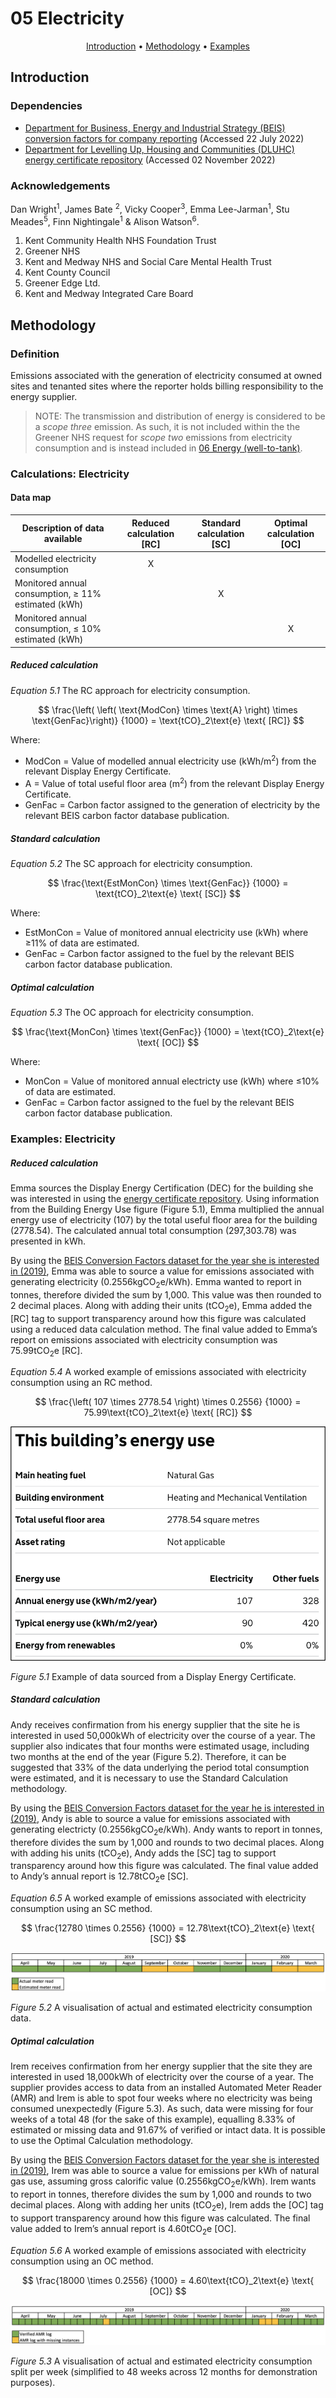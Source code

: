 # 05 Electricity

<p align="center">
  <a href="#introduction">Introduction</a> •
  <a href="#methodology">Methodology</a> •
  <a href="#examples">Examples</a>
</p>

## Introduction

### Dependencies

* [Department for Business, Energy and Industrial Strategy (BEIS) conversion factors for company reporting](https://www.gov.uk/government/collections/government-conversion-factors-for-company-reporting) (Accessed 22 July 2022)
* [Department for Levelling Up, Housing and Communities (DLUHC) energy certificate repository](https://www.gov.uk/find-energy-certificate) (Accessed 02 November 2022)

### Acknowledgements

Dan Wright<sup>1</sup>, James Bate <sup>2</sup>, Vicky Cooper<sup>3</sup>, Emma Lee-Jarman<sup>1</sup>, Stu Meades<sup>5</sup>, Finn Nightingale<sup>1</sup> & Alison Watson<sup>6</sup>.

1. Kent Community Health NHS Foundation Trust
2. Greener NHS
3. Kent and Medway NHS and Social Care Mental Health Trust 
4. Kent County Council
5. Greener Edge Ltd.
6. Kent and Medway Integrated Care Board

## Methodology

### Definition

Emissions associated with the generation of electricity consumed at owned sites and tenanted sites where the reporter holds billing responsibility to the energy supplier.

> NOTE: The transmission and distribution of energy is considered to be a *scope three* emission. As such, it is not included within the the Greener NHS request for *scope two* emissions from electricity consumption and is instead included in [06 Energy (well-to-tank)](/Chapters/006_kmsimg_welltotank.md).

### Calculations: Electricity

#### Data map

| Description of data available  | Reduced calculation [RC]  | Standard calculation [SC] | Optimal calculation [OC] |
| ------------------------------ |:---:| :---:| :---:|
| Modelled electricity consumption | X |  |  |
| Monitored annual consumption, $\geq$ 11% estimated (kWh) |  | X |  |
| Monitored annual consumption, $\leq$ 10% estimated (kWh) |  |  | X |

##### Reduced calculation

*Equation 5.1* The RC approach for electricity consumption.

$$ 
\frac{\left( \left( \text{ModCon} \times \text{A} \right) \times \text{GenFac}\right)}
{1000} 
= \text{tCO}_2\text{e} \text{ [RC]}
$$

Where:
* ModCon = Value of modelled annual electricity use (kWh/m<sup>2</sup>) from the relevant Display Energy Certificate.
* A = Value of total useful floor area (m<sup>2</sup>) from the relevant Display Energy Certificate.
* GenFac = Carbon factor assigned to the generation of electricity by the relevant BEIS carbon factor database publication.

##### Standard calculation

*Equation 5.2* The SC approach for electricity consumption.

$$ 
\frac{\text{EstMonCon} \times \text{GenFac}}
{1000} = \text{tCO}_2\text{e} \text{ [SC]}
$$

Where:
* EstMonCon = Value of monitored annual electricity use (kWh) where ≥11% of data are estimated.
* GenFac = Carbon factor assigned to the fuel by the relevant BEIS carbon factor database publication.

##### Optimal calculation

*Equation 5.3* The OC approach for electricity consumption.

$$ 
\frac{\text{MonCon} \times \text{GenFac}}
{1000} = \text{tCO}_2\text{e} \text{ [OC]}
$$

Where:
* MonCon = Value of monitored annual electricty use (kWh) where ≤10% of data are estimated.
* GenFac = Carbon factor assigned to the fuel by the relevant BEIS carbon factor database publication.  

### Examples: Electricity

##### Reduced calculation

Emma sources the Display Energy Certification (DEC) for the building she was interested in using the [energy certificate repository](https://www.gov.uk/find-energy-certificate). Using information from the Building Energy Use figure (Figure 5.1), Emma multiplied the annual energy use of electricity (107) by the total useful floor area for the building (2778.54). The calculated annual total consumption (297,303.78) was presented in kWh. 

By using the [BEIS Conversion Factors dataset for the year she is interested in (2019)](https://www.gov.uk/government/publications/greenhouse-gas-reporting-conversion-factors-2019), Emma was able to source a value for emissions associated with generating electricity (0.2556kgCO<sub>2</sub>e/kWh). Emma wanted to report in tonnes, therefore divided the sum by 1,000. This value was then rounded to 2 decimal places. Along with adding their units (tCO<sub>2</sub>e), Emma added the [RC] tag to support transparency around how this figure was calculated using a reduced data calculation method. The final value added to Emma’s report on emissions associated with electricity consumption was 75.99tCO<sub>2</sub>e [RC].

*Equation 5.4* A worked example of emissions associated with electricity consumption using an RC method.

$$ 
\frac{\left( 107 \times 2778.54 \right) \times 0.2556}
{1000} = 75.99\text{tCO}_2\text{e} \text{ [RC]}
$$

![Example of a Display Energy Certificate](Images/DECExample.png)

*Figure 5.1* Example of data sourced from a Display Energy Certificate.

##### Standard calculation

Andy receives confirmation from his energy supplier that the site he is interested in used 50,000kWh of electricity over the course of a year. The supplier also indicates that four months were estimated usage, including two months at the end of the year (Figure 5.2). Therefore, it can be suggested that 33% of the data underlying the period total consumption were estimated, and it is necessary to use the Standard Calculation methodology.

By using the [BEIS Conversion Factors dataset for the year he is interested in (2019)](https://www.gov.uk/government/publications/greenhouse-gas-reporting-conversion-factors-2019), Andy is able to source a value for emissions associated with generating electricty (0.2556kgCO<sub>2</sub>e/kWh). Andy wants to report in tonnes, therefore divides the sum by 1,000 and rounds to two decimal places. Along with adding his units (tCO<sub>2</sub>e), Andy adds the [SC] tag to support transparency around how this figure was calculated. The final value added to Andy’s annual report is 12.78tCO<sub>2</sub>e [SC].

*Equation 6.5* A worked example of emissions associated with electricity consumption using an SC method.

$$ 
\frac{12780 \times 0.2556}
{1000} = 12.78\text{tCO}_2\text{e} \text{ [SC]}
$$

![Visualisation of estimated compared to actual consumption](Images/EstimatedMeterReads_Elec.png)

*Figure 5.2* A visualisation of actual and estimated electricity consumption data.

##### Optimal calculation

Irem receives confirmation from her energy supplier that the site they are interested in used 18,000kWh of electricity over the course of a year. The supplier provides access to data from an installed Automated Meter Reader (AMR) and Irem is able to spot four weeks where no electricity was being consumed unexpectedly (Figure 5.3). As such, data were missing for four weeks of a total 48 (for the sake of this example), equalling 8.33% of estimated or missing data and 91.67% of verified or intact data. It is possible to use the Optimal Calculation methodology.

By using the [BEIS Conversion Factors dataset for the year she is interested in (2019)](https://www.gov.uk/government/publications/greenhouse-gas-reporting-conversion-factors-2019), Irem was able to source a value for emissions per kWh of natural gas use, assuming gross calorific value (0.2556kgCO<sub>2</sub>e/kWh). Irem wants to report in tonnes, therefore divides the sum by 1,000 and rounds to two decimal places. Along with adding her units (tCO<sub>2</sub>e), Irem adds the [OC] tag to support transparency around how this figure was calculated. The final value added to Irem’s annual report is 4.60tCO<sub>2</sub>e [OC].

*Equation 5.6* A worked example of emissions associated with electricity consumption using an OC method.

$$ 
\frac{18000 \times 0.2556}
{1000} = 4.60\text{tCO}_2\text{e} \text{ [OC]}
$$

![Visualisation of estimated compared to actual consumption](Images/AMRMeterReads_Elec.png)

*Figure 5.3* A visualisation of actual and estimated electricity consumption split per week (simplified to 48 weeks across 12 months for demonstration purposes).